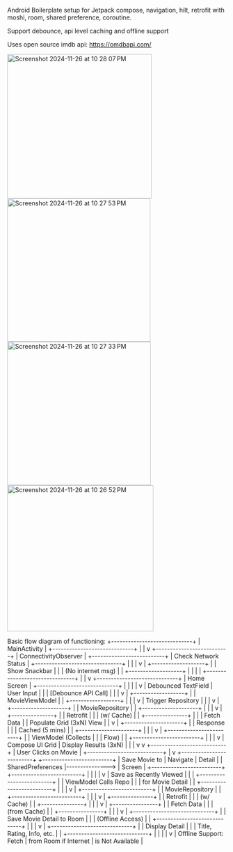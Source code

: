Android Boilerplate setup for Jetpack compose, navigation, hilt, retrofit with moshi, room, shared preference, coroutine.

Support debounce, api level caching and offline support

Uses open source imdb api: https://omdbapi.com/

<img width="332" alt="Screenshot 2024-11-26 at 10 28 07 PM" src="https://github.com/user-attachments/assets/c227c3c4-e822-401c-abd6-cb4328e0b76a">
<img width="329" alt="Screenshot 2024-11-26 at 10 27 53 PM" src="https://github.com/user-attachments/assets/dc4a2bba-2d8f-4b2f-bb20-c1a841bc1ca0">
<img width="330" alt="Screenshot 2024-11-26 at 10 27 33 PM" src="https://github.com/user-attachments/assets/2873b901-15db-463c-9e90-241fe89ee24f">
<img width="336" alt="Screenshot 2024-11-26 at 10 26 52 PM" src="https://github.com/user-attachments/assets/a93b1606-fe3e-423e-92b4-57422be424e0">


Basic flow diagram of functioning:
          +-----------------------------+
          |         MainActivity        |
          +-----------------------------+
                    |
                    |
                    v
           +--------------------------+
           |      ConnectivityObserver |
           +--------------------------+
                    |
           Check Network Status
                    |
      +-------------------------------+
      |                               |
      |                               v
      |                    +-------------------+
      |                    |   Show Snackbar   |
      |                    | (No internet msg) |
      |                    +-------------------+
      |                               |
      |                               |
      +-------------------------------+
                    |
                    |
                    v
          +-----------------------------+
          |        Home Screen          |
          +-----------------------------+
               |               |
               |               |
               v               |
     Debounced TextField       |
       User Input              |
               |               |
        [Debounce API Call]    |
               |               |
               v               |
        +------------------+    |
        |  MovieViewModel  |    |
        +------------------+    |
               |               |
               v               |
         Trigger Repository    |
               |               |
               v               |
       +--------------------+   |
       |  MovieRepository   |   |
       +--------------------+   |
               |               |
               v               |
         +---------------+     |
         |   Retrofit    |     |
         |  (w/ Cache)   |     |
         +---------------+     |
               |               |
    Fetch Data |               | Populate Grid (3xN) View
               |               |
               v               |
        +---------------------+ |
        |      Response       | |
        |  Cached (5 mins)    | |
        +---------------------+ |
               |               |
               v               |
    +------------------------+  |
    | ViewModel (Collects    |  |
    | Flow)                  |  |
    +------------------------+  |
               |               |
               v               |
         Compose UI Grid       |
     Display Results (3xN)     |
               |               |
               v               v
      +---------------------------+
      |   User Clicks on Movie    |
      +---------------------------+
               |
               v
+-------------------------+                 +-------------------------+
| Save Movie to           |  Navigate       |         Detail          |
| SharedPreferences       |---------------> |         Screen          |
+-------------------------+                 +-------------------------+
               |                                       |
               |                                       |
               v                                       |
  Save as Recently Viewed                              |
               |                                       |
+-------------------------+                            |
| ViewModel Calls Repo    |                            |
| for Movie Detail        |                            |
+-------------------------+                            |
               |                                       |
               v                                       |
+-------------------------+                            |
|   MovieRepository       |                            |
+-------------------------+                            |
               |                                       |
               v                                       |
      +---------------+                                |
      |   Retrofit    |                                |
      |  (w/ Cache)   |                                |
      +---------------+                                |
               |                                       |
               v                                       |
         +----------------+                            |
         |   Fetch Data   |                            |
         |  (from Cache)  |                            |
         +----------------+                            |
               |                                       |
               v                                       |
+-----------------------------+                        |
| Save Movie Detail to Room   |                        |
| (Offline Access)            |                        |
+-----------------------------+                        |
               |                                       |
               v                                       |
+-----------------------------+                        |
|       Display Detail        |                        |
|   Title, Rating, Info, etc. |                        |
+-----------------------------+                        |
                                                      |
               |                                       |
               v                                       |
    Offline Support: Fetch                            |
    from Room if Internet                            |
    is Not Available                                 |
